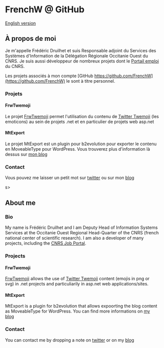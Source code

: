 # FrenchW @ GitHub
<script async src="https://pagead2.googlesyndication.com/pagead/js/adsbygoogle.js"></script>


[English version](#english)

## À propos de moi
Je m'appelle Frédéric Druilhet et suis Responsable adjoint du Services des Systèmes d'Information de la Délégation Régionale Occitanie Ouest du CNRS. 
Je suis aussi développeur de nombreux projets dont le [Portail emploi](https://emploi.cnrs.fr) du CNRS.

Les projets associés à mon compte [GitHub https://github.com/FrenchW](https://github.com/FrenchW)  le sont à titre personnel. 

### Projets

#### FrwTwemoji

Le projet [FrwTwemoji](http://github.frenchw.net/FrwTwemoji/) permet l'utilisation du contenu de [Twitter Twemoji](https://github.com/twitter/twemoji) (les emoticons) au sein de projets .net et en particulier de projets web asp.net

#### MtExport

Le projet MtExport est un plugin pour b2evolution pour exporter le contenu en MoveableType pour WordPress. Vous trouverez plus d'information là dessus sur [mon blog](https://frenchw.net/2012/02/01/exporter-b2evolution-format-movabletype/)

### Contact

Vous pouvez me laisser un petit mot sur [twitter](https://twitter.com/frenchw) ou sur mon [blog](https://frenchw.net/)

<!-- github-mid -->
<ins class="adsbygoogle"
     style="display:block"
     data-ad-client="ca-pub-5683856818165673"
     data-ad-slot="6677529772"
     data-ad-format="auto"
     data-full-width-responsive="true"></ins>s>

## <span id="english" name="english">About me</span>

### Bio
My name is Frédéric Druilhet and I am Deputy Head of Information Systems Services at the Occitanie Ouest Regional Head-Quarter of the CNRS (french national center of scientific research). I am also a developer of many projects, including the [CNRS Job Portal](https://emploi.cnrs.fr).

### Projects

#### FrwTwemoji

[FrwTwemoji](http://github.frenchw.net/FrwTwemoji/) allows the use of [Twitter Twemoji](https://github.com/twitter/twemoji) content (emojis in png or svg) in .net projects and particuliarily in asp.net web applications/sites.

#### MtExport

MtExport is a plugin for b2evolution that allows expoorting the blog content as MoveableType for WordPress. You can find more informations on [my blog](https://frenchw.net/2012/02/01/exporter-b2evolution-format-movabletype/)

### Contact

You can contact me by dropping a note on [twitter](https://twitter.com/frenchw) or on my [blog](https://frenchw.net/)


<!-- Responsive -->
<ins class="adsbygoogle"
     style="display:block"
     data-ad-client="ca-pub-5683856818165673"
     data-ad-slot="6677529772"
     data-ad-format="auto"
     data-full-width-responsive="true"></ins>

<script>
     (adsbygoogle = window.adsbygoogle || []).push({
          google_ad_client: "ca-pub-5683856818165673",
          enable_page_level_ads: true
     });
</script>
